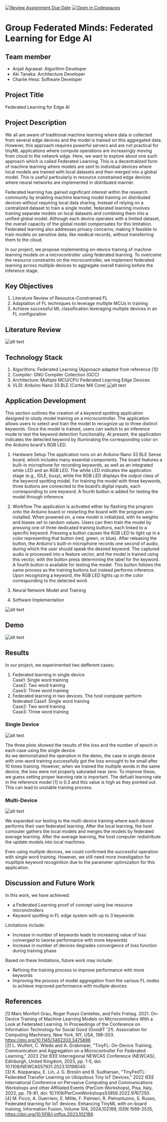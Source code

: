 [![Review Assignment Due Date](https://classroom.github.com/assets/deadline-readme-button-22041afd0340ce965d47ae6ef1cefeee28c7c493a6346c4f15d667ab976d596c.svg)](https://classroom.github.com/a/Buol6fpg)
[![Open in Codespaces](https://classroom.github.com/assets/launch-codespace-2972f46106e565e64193e422d61a12cf1da4916b45550586e14ef0a7c637dd04.svg)](https://classroom.github.com/open-in-codespaces?assignment_repo_id=16987558)

# Group Federated Minds: Federated Learning for Edge AI

## Team member
- Anjali Agrawal: Algorithm Developer
- Aki Tanaka: Architecture Developer
- Charlie Hess: Software Developer

## Project Title
Federated Learning for Edge AI

## Project Description
We all are aware of traditional machine learning where data is collected from several edge devices and the model is trained on this aggregated data. However, this approach requires powerful servers and are not practical for tinyML applications where compute operations are increasingly moving from cloud to the network edge. Here, we want to explore about one such approach which is called Federated Learning. This is a decentralized form of machine learning where models are sent to individual devices where local models are trained with local datasets and then merged into a global model. This is useful particularly in resource constrained edge devices where neural networks are implemented in distributed manner.

Federated learning has gained significant interest within the research community by enabling machine learning model training on distributed devices without requiring local data sharing. Instead of relying on a centralized dataset to train a single model, federated learning involves training separate models on local datasets and combining them into a unified global model. Although each device operates with a limited dataset, the overall capacity of the global model compensates for this limitation. Federated learning also addresses privacy concerns, making it feasible to train models on sensitive data, like medical records, without transferring them to the cloud.

In our project, we propose implementing on-device training of machine learning models on a microcontroller using federated learning. To overcome the resource constraints on the microcontroller, we implement federated learning across multiple devices to aggregate overall training before the inference stage.

## Key Objectives
1. Literature Review of Resource-Constrained FL
2. Adaptation of FL techniques to leverage multiple MCUs in training
4. Achieve successful ML classification leveraging multiple devices in an FL configuration

## Literature Review
![alt text](https://github.com/hplp/ai-hardware-project-6501_group2/blob/main/Literature_Survey.jpg)


## Technology Stack
1. Algorithms: Federated Learning (Approach adapted from reference [1])
2. Compiler: GNU Compiler Collection (GCC)
3. Architecture: Multiple MCU/CPU Federated Learning Edge Devices
4. VLSI: Arduino Nano 33 BLE (Cortex M4 Core)
![alt text](https://github.com/hplp/ai-hardware-project-6501_group2/blob/main/Platform.jpg)

## Application Development
This section outlines the creation of a keyword spotting application designed to study model training on a microcontroller. The application allows users to select and train the model to recognize up to three distinct keywords. Once the model is trained, users can switch to an inference mode to test the keyword detection functionality. At present, the application indicates the detected keyword by illuminating the corresponding color on the Arduino board's RGB LED.

1. Hardware Setup
The application runs on an Arduino Nano 33 BLE Sense board, which includes many essential components. The board features a built-in microphone for recording keywords, as well as an integrated white LED and an RGB LED. The white LED indicates the application stage (e.g., IDLE, busy), while the RGB LED displays the output class of the keyword spotting model. For training the model with three keywords, three buttons are connected to the board’s digital inputs, each corresponding to one keyword. A fourth button is added for testing the model through inference.

2. Workflow
The application is activated either by flashing the program onto the Arduino board or restarting the board with the program pre-installed. When powered on, a new model is initialized, with its weights and biases set to random values. Users can then train the model by pressing one of three dedicated training buttons, each linked to a specific keyword. Pressing a button causes the RGB LED to light up in a color representing that button (red, green, or blue). After releasing the button, the Arduino's built-in microphone records one second of audio, during which the user should speak the desired keyword. The captured audio is processed into a feature vector, and the model is trained using this vector, with the button press determining the label for the keyword. A fourth button is available for testing the model. This button follows the same process as the training buttons but instead performs inference. Upon recognizing a keyword, the RGB LED lights up in the color corresponding to the detected word.

3. Neural Network Model and Training

4. Software Implementation

![alt text](https://github.com/hplp/ai-hardware-project-6501_group2/blob/main/Application_Development.jpg)

## Demo

![alt text](https://github.com/hplp/ai-hardware-project-6501_group2/blob/main/AIHardwareFLDemo-ezgif.com-optimize.gif)

## Results
In our project, we experimented two defferent cases; 
1. Federated learning in single device<br>
   Case1: Single word training<br>
   Case2: Two word training<br>
   Case3: Three word training
2. Federated learning in two devices. The host computer perform federated
   Case1: Single word training<br>
   Case2: Two word training<br>
   Case3: Three word training

### Single Device

![alt text](https://github.com/hplp/ai-hardware-project-6501_group2/blob/main/Results_Sing.jpg)


The three plots showed the results of the loss and the number of epoch in each case using the single device.<br>
As we demonstrated the operation in the demo, the case in single device with one-word training successfully got the loss wnought to be small after 10 times training. However, when we trained the multiple words in the same device, the loss were not properly saturated near zero. To improve these, we guess setting proper learning rate is important. The defualt learning rate in the reference model [1] is 0.3 and this value is high as they pointed out. This can lead to unstable training process.

### Multi-Device

![alt text](https://github.com/hplp/ai-hardware-project-6501_group2/blob/main/Results_Double.jpg)

We expanded our testing to the multi-device training where each device performs their own federated learning. After the local learning, the host comouter gathers the local models and merges the models by federated average learning. After the average learning, the host computer redistribute the update models into local machines.

Even using multiple devices, we could confirmed the successful operation with single word training. However, we still need more investigation for mupltiple keyword recoginition due to the parameter optimization for this application.

## Discussion and Future Work


In this work, we have achieved:​

- a Federated Learning proof of concept using low resource micronctrollers
- Keyword spotting in FL edge system with up to 3 keywords

Limitations include:

- Increase in number of keywords leads to increasing value of loss converged to (worse performance with more keywords)
- Increase in number of devices degrades convergence of loss function during training phase

Based on these limitations, future work may include:

- Refining the training process to improve performance with more keywords
- Improving the process of model aggregation from the various FL nodes to achieve improved performance with multiple devices

## References
[1] Marc Monfort Grau, Roger Pueyo Centelles, and Felix Freitag. 2021. On-Device Training of Machine Learning Models on Microcontrollers With a Look at Federated Learning. In Proceedings of the Conference on Information Technology for Social Good (GoodIT '21). Association for Computing Machinery, New York, NY, USA, 198–203. https://doi.org/10.1145/3462203.3475896<br>
[2] L. Wulfert, C. Wiede and A. Grabmaier, "TinyFL: On-Device Training, Communication and Aggregation on a Microcontroller For Federated Learning," 2023 21st IEEE Interregional NEWCAS Conference (NEWCAS), Edinburgh, United Kingdom, 2023, pp. 1-5, doi: 10.1109/NEWCAS57931.2023.10198040.<br>
[3] K. Kopparapu, E. Lin, J. G. Breslin and B. Sudharsan, "TinyFedTL: Federated Transfer Learning on Ubiquitous Tiny IoT Devices," 2022 IEEE International Conference on Pervasive Computing and Communications Workshops and other Affiliated Events (PerCom Workshops), Pisa, Italy, 2022, pp. 79-81, doi: 10.1109/PerComWorkshops53856.2022.9767250. <br>
[4] M. Ficco, A. Guerriero, E. Milite, F. Palmieri, R. Pietrantuono, S. Russo, Federated learning for IoT devices: Enhancing TinyML with on-board training, Information Fusion, Volume 104, 2024,102189, ISSN 1566-2535, https://doi.org/10.1016/j.inffus.2023.102189. <br>
